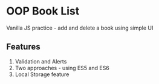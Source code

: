 # OOP Book List
Vanilla JS practice - add and delete a book using simple UI

## Features
1. Validation and Alerts
2. Two approaches - using ES5 and ES6
3. Local Storage feature
